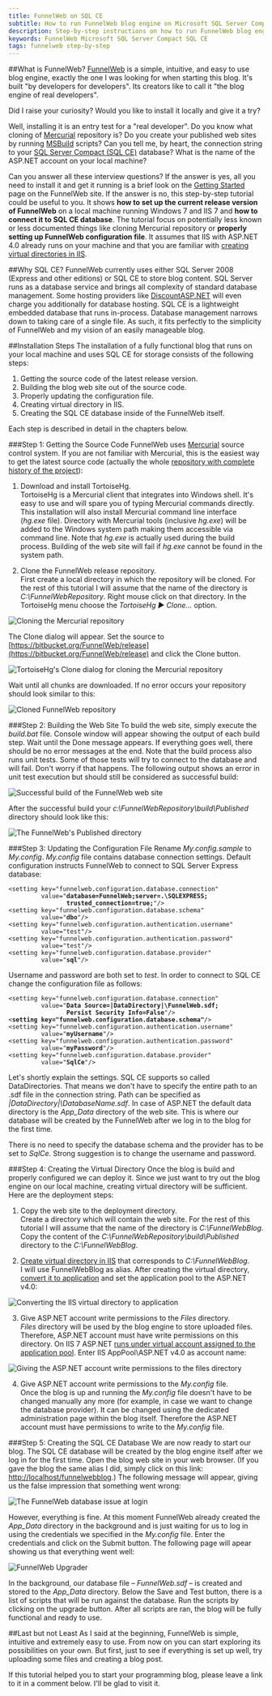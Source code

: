 ```yaml
---
title: FunnelWeb on SQL CE
subtitle: How to run FunnelWeb blog engine on Microsoft SQL Server Compact
description: Step-by-step instructions on how to run FunnelWeb blog engine on Microsoft SQL Server Compact (SQL CE).
keywords: FunnelWeb Microsoft SQL Server Compact SQL CE
tags: funnelweb step-by-step
---
```

##What is FunnelWeb?
[FunnelWeb](http://www.funnelweblog.com/) is a simple, intuitive, and easy to use blog engine, exactly the one I was looking for when starting this blog. It's built "by developers for developers". Its creators like to call it "the blog engine of real developers".

Did I raise your curiosity? Would you like to install it locally and give it a try?

Well, installing it is an entry test for a "real developer". Do you know what cloning of [Mercurial](http://mercurial.selenic.com/) repository is? Do you create your published web sites by running [MSBuild](http://msdn.microsoft.com/en-us/library/ms171452\(v=vs.90\).aspx) scripts? Can you tell me, by heart, the connection string to your [SQL Server Compact (SQL CE)](http://en.wikipedia.org/wiki/SQL_Server_Compact) database? What is the name of the ASP.NET account on your local machine?

Can you answer all these interview questions? If the answer is yes, all you need to install it and get it running is a brief look on the [Getting Started](http://www.funnelweblog.com/getting-started) page on the FunnelWeb site. If the answer is no,  this step-by-step tutorial could be useful to you. It shows **how to set up the current release version of FunnelWeb** on a local machine running Windows 7 and IIS 7 and **how to connect it to SQL CE database**. The tutorial focus on potentially less known or less documented things like cloning Mercurial repository or **properly setting up FunnelWeb configuration file**. It assumes that IIS with ASP.NET 4.0 already runs on your machine and that you are familiar with [creating virtual directories in IIS](http://msdn.microsoft.com/en-us/library/bb763173\(v=vs.100\).aspx).

##Why SQL CE?
FunnelWeb currently uses either SQL Server 2008 (Express and other editions) or SQL CE to store blog content. SQL Server runs as a database service and brings all complexity of standard database management. Some hosting providers like [DiscountASP.NET](http://discountasp.net/) will even charge you additionally for database hosting. SQL CE is a lightweight embedded database that runs in-process. Database management narrows down to taking care of a single file. As such, it fits perfectly to the simplicity of FunnelWeb and my vision of an easily manageable blog.

##Installation Steps
The installation of a fully functional blog that runs on your local machine and uses SQL CE for storage consists of the following steps:

 1. Getting the source code of the latest release version.
 2. Building the blog web site out of the source code.
 3. Properly updating the configuration file.
 4. Creating virtual directory in IIS.
 5. Creating the SQL CE database inside of the FunnelWeb itself.
 
Each step is described in detail in the chapters below.

###Step 1: Getting the Source Code
FunnelWeb uses [Mercurial](http://mercurial.selenic.com/) source control system. If you are not familiar with Mercurial, this is the easiest way to get the latest source code (actually the whole [repository with complete history of the project](http://mercurial.selenic.com/wiki/UnderstandingMercurial)):

  1. Download and install TortoiseHg.  
  TortoiseHg is a Mercurial client that integrates into Windows shell. It's easy to use and will spare you of typing Mercurial commands directly. This installation will also install Mercurial command line interface (*hg.exe* file). Directory with Mercurial tools (inclusive *hg.exe*) will be added to the Windows system path making them accessible via command line. Note that *hg.exe* is actually used during the build process. Building of the web site will fail if *hg.exe* cannot be found in the system path.

  2. Clone the FunnelWeb release repository.  
First create a local directory in which the repository will be cloned. For the rest of this tutorial I will assume that the name of the directory is *C:\FunnelWebRepository*. Right mouse click on that directory. In the TortoiseHg menu choose the *TortoiseHg ► Clone...* option.

![Cloning the Mercurial repository](https://dl.dropboxusercontent.com/u/110510589/funnelweb-on-sql-ce/Cloning_the_Mercurial_repository.png)
    
The Clone dialog will appear. Set the source to [https://bitbucket.org/FunnelWeb/release](https://bitbucket.org/FunnelWeb/release) and click the Clone button.
    
![TortoiseHg's Clone dialog for cloning the Mercurial repository](https://dl.dropboxusercontent.com/u/110510589/funnelweb-on-sql-ce/TortoiseHg_Clone_dialog_for_cloning_the_Mercurial_repository.png)
    
Wait until all chunks are downloaded. If no error occurs your repository should look similar to this:
    
![Cloned FunnelWeb repository](https://dl.dropboxusercontent.com/u/110510589/funnelweb-on-sql-ce/Cloned_FunnelWeb_repository.png)

###Step 2: Building the Web Site
To build the web site, simply execute the *build.bat* file. Console window will appear showing the output of each build step. Wait until the Done message appears.
If everything goes well, there should be no error messages at the end. Note that the build process also runs unit tests. Some of those tests will try to connect to the database and will fail. Don't worry if that happens. The following output shows an error in unit test execution but should still be considered as successful build:

![Successful build of the FunnelWeb web site](https://dl.dropboxusercontent.com/u/110510589/funnelweb-on-sql-ce/Successful_build_of_the_FunnelWeb_web_site.png)

After the successful build your *c:\FunnelWebRepository\build\Published* directory should look like this:

![The FunnelWeb's Published directory](https://dl.dropboxusercontent.com/u/110510589/funnelweb-on-sql-ce/FunnelWeb_Published_directory.png)

###Step 3: Updating the Configuration File
Rename *My.config.sample* to *My.config*. *My.config* file contains database connection settings. Default configuration instructs FunnelWeb to connect to SQL Server Express database:

<pre>
<code>&lt;setting key="funnelweb.configuration.database.connection"
         value="<strong>database=FunnelWeb;server=.\SQLEXPRESS;
                trusted_connection=true;</strong>"/&gt;
&lt;setting key="funnelweb.configuration.database.schema"
         value="<strong>dbo</strong>"/&gt;
&lt;setting key="funnelweb.configuration.authentication.username"
         value="test"/&gt;
&lt;setting key="funnelweb.configuration.authentication.password"
         value="test"/&gt;
&lt;setting key="funnelweb.configuration.database.provider"
         value="<strong>sql</strong>"/&gt;</code>
</pre>

Username and password are both set to *test*. In order to connect to SQL CE change the configuration file as follows:

<pre>
<code>&lt;setting key="funnelweb.configuration.database.connection"
         value="<strong>Data Source=|DataDirectory|\FunnelWeb.sdf;
                Persist Security Info=False</strong>"/&gt;
&lt;<strong>setting key="funnelweb.configuration.database.schema"</strong>/&gt;
&lt;setting key="funnelweb.configuration.authentication.username"
         value="<strong>myUsername</strong>"/&gt;
&lt;setting key="funnelweb.configuration.authentication.password"
         value="<strong>myPassword</strong>"/&gt;
&lt;setting key="funnelweb.configuration.database.provider"
         value="<strong>SqlCe</strong>"/&gt;</code>
</pre>

Let's shortly explain the settings. SQL CE supports so called DataDirectories. That means we don't have to specify the entire path to an .sdf file in the connection string. Path can be specified as *&#x7C;DataDirectory&#x7C;\DatabaseName.sdf*. In case of ASP.NET the default data directory is the *App_Data* directory of the web site. This is where our database will be created by the FunnelWeb after we log in to the blog for the first time.

There is no need to specify the database schema and the provider has to be set to *SqlCe*. Strong suggestion is to change the username and password.

###Step 4: Creating the Virtual Directory
Once the blog is build and properly configured we can deploy it. Since we just want to try out the blog engine on our local machine, creating virtual directory will be sufficient. Here are the deployment steps:

  1. Copy the web site to the deployment directory.  
Create a directory which will contain the web site. For the rest of this tutorial I will assume that the name of the directory is *C:\FunnelWebBlog*. Copy the content of the *C:\FunnelWebRepository\build\Published* directory to the *C:\FunnelWebBlog*.

  2. [Create virtual directory in IIS](http://msdn.microsoft.com/en-us/library/bb763173\(v=vs.100\).aspx) that corresponds to *C:\FunnelWebBlog*.   
I will use FunnelWebBlog as alias. After creating the virtual directory, [convert it to application](http://msdn.microsoft.com/en-us/library/bb763173\(v=vs.90\).aspx) and set the application pool to the ASP.NET v4.0:

![Converting the IIS virtual directory to application](https://dl.dropboxusercontent.com/u/110510589/funnelweb-on-sql-ce/Converting_the_IIS_virtual_directory_to_application.png)
    
  3. Give ASP.NET account write permissions to the *Files* directory.   
*Files* directory will be used by the blog engine to store uploaded files. Therefore, ASP.NET account must have write permissions on this directory. On IIS 7 ASP.NET [runs under virtual account assigned to the application pool](http://learn.iis.net/page.aspx/624/application-pool-identities/). Enter IIS AppPool\ASP.NET v4.0 as account name:

![Giving the ASP.NET account write permissions to the files directory](https://dl.dropboxusercontent.com/u/110510589/funnelweb-on-sql-ce/Giving_the_ASP_NET_account_write_permissions_to_the_files_directory.png)
    
  4. Give ASP.NET account write permissions to the *My.config* file.   
Once the blog is up and running the *My.config* file doesn't have to be changed manually any more (for example, in case we want to change the database provider). It can be changed using the dedicated administration page within the blog itself. Therefore the ASP.NET account must have permissions to write to the *My.config* file.

###Step 5: Creating the SQL CE Database
We are now ready to start our blog. The SQL CE database will be created by the blog engine itself after we log in for the first time. Open the blog web site in your web browser. (If you gave the blog the same alias I did, simply click on this link: [http://localhost/funnelwebblog](http://localhost/funnelwebblog).) The following message will appear, giving us the false impression that something went wrong:

![The FunnelWeb database issue at login](https://dl.dropboxusercontent.com/u/110510589/funnelweb-on-sql-ce/FunnelWeb_database_issue_at_login.png)

However, everything is fine. At this moment FunnelWeb already created the *App_Data* directory in the background and is just waiting for us to log in using the credentials we specified in the *My.config* file. Enter the credentials and click on the Submit button. The following page will apear showing us that everything went well:

![FunnelWeb Upgrader](https://dl.dropboxusercontent.com/u/110510589/funnelweb-on-sql-ce/FunnelWeb_Upgrader.png)

In the background, our database file – *FunnelWeb.sdf* – is created and stored to the *App_Data* directory. Below the Save and Test button, there is a list of scripts that will be run against the database. Run the scripts by clicking on the upgrade button. After all scripts are ran, the blog will be fully functional and ready to use.

##Last but not Least
As I said at the beginning, FunnelWeb is simple, intuitive and extremely easy to use. From now on you can start exploring its possibilities on your own. But first, just to see if everything is set up well, try uploading some files and creating a blog post.

If this tutorial helped you to start your programming blog, please leave a link to it in a comment below. I'll be glad to visit it.
